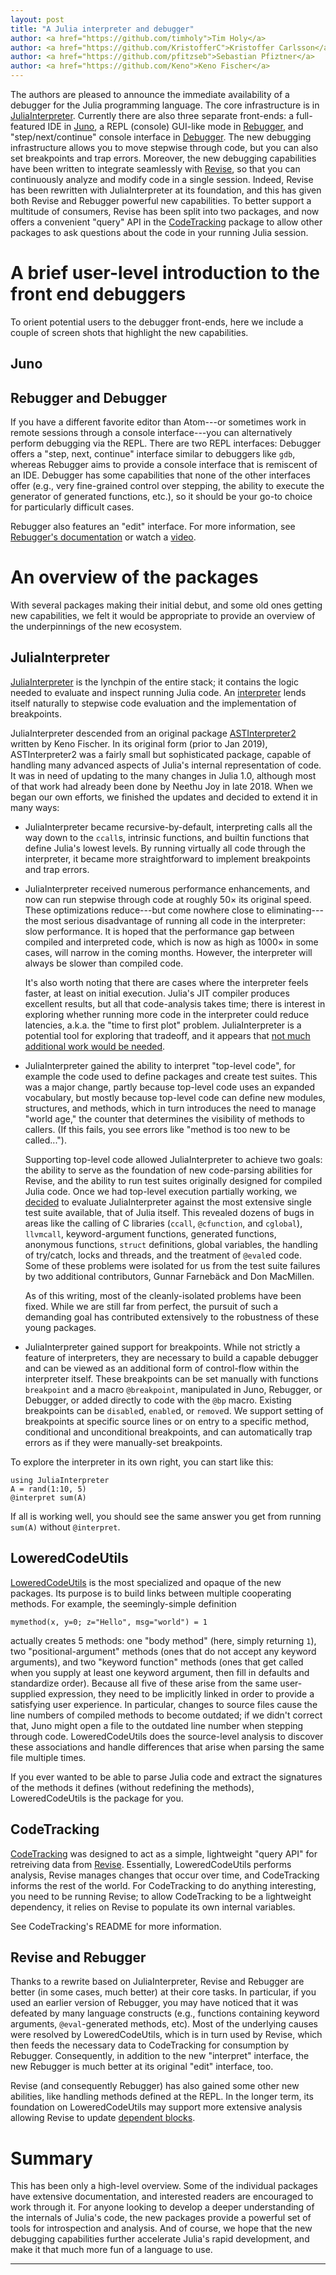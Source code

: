 ```yaml
---
layout: post
title: "A Julia interpreter and debugger"
author: <a href="https://github.com/timholy">Tim Holy</a>
author: <a href="https://github.com/KristofferC">Kristoffer Carlsson</a>
author: <a href="https://github.com/pfitzseb">Sebastian Pfiztner</a>
author: <a href="https://github.com/Keno">Keno Fischer</a>
---
```


The authors are pleased to announce the immediate availability of a
debugger for the Julia programming language. The core infrastructure
is in [JuliaInterpreter][JI].  Currently there are also three separate
front-ends: a full-featured IDE in [Juno][], a REPL (console) GUI-like
mode in [Rebugger][RB], and "step/next/continue" console interface in
[Debugger][DB]. The new debugging infrastructure allows you to move
stepwise through code, but you can also set breakpoints and trap
errors. Moreover, the new debugging capabilities have been written to
integrate seamlessly with [Revise][RV], so that you can continuously
analyze and modify code in a single session.  Indeed, Revise has been
rewritten with JuliaInterpreter at its foundation, and this has given
both Revise and Rebugger powerful new capabilities. To better support
a multitude of consumers, Revise has been split into two packages, and
now offers a convenient "query" API in the [CodeTracking][CT] package
to allow other packages to ask questions about the code in your
running Julia session.

# A brief user-level introduction to the front end debuggers

To orient potential users to the debugger front-ends, here we include
a couple of screen shots that highlight the new capabilities.

## Juno


## Rebugger and Debugger

If you have a different favorite editor than Atom---or sometimes work
in remote sessions through a console interface---you can alternatively
perform debugging via the REPL.  There are two REPL interfaces:
Debugger offers a "step, next, continue" interface similar to
debuggers like `gdb`, whereas Rebugger aims to provide a console interface
that is remiscent of an IDE. Debugger has some capabilities that none
of the other interfaces offer (e.g., very fine-grained control over
stepping, the ability to execute the generator of generated functions,
etc.), so it should be your go-to choice for particularly difficult cases.

<screenshots>

Rebugger also features an "edit" interface. For more information, see
[Rebugger's documentation](https://timholy.github.io/Rebugger.jl/dev/)
or watch a [video]().

# An overview of the packages

With several packages making their initial debut, and some old ones
getting new capabilities, we felt it would be appropriate to provide
an overview of the underpinnings of the new ecosystem.

## JuliaInterpreter

[JuliaInterpreter][JI] is the lynchpin of the entire stack; it
contains the logic needed to evaluate and inspect running Julia code.
An
[interpreter](https://en.wikipedia.org/wiki/Interpreter_(computing))
lends itself naturally to stepwise code evaluation and the
implementation of breakpoints.

JuliaInterpreter descended from an original package
[ASTInterpreter2](https://github.com/JuliaDebug/ASTInterpreter2.jl)
written by Keno Fischer. In its original form (prior to Jan 2019),
ASTInterpreter2 was a fairly small but sophisticated package, capable
of handling many advanced aspects of Julia's internal representation
of code.  It was in need of updating to the many changes in Julia 1.0,
although most of that work had already been done by Neethu Joy in late
2018.  When we began our own efforts, we finished the updates and
decided to extend it in many ways:

- JuliaInterpreter became recursive-by-default, interpreting calls all
  the way down to the `ccall`s, intrinsic functions, and builtin
  functions that define Julia's lowest levels.  By running virtually all code
  through the interpreter, it became more straightforward to implement
  breakpoints and trap errors.

- JuliaInterpreter received numerous performance enhancements, and now
  can run stepwise through code at roughly 50× its original speed.
  These optimizations reduce---but come nowhere close to
  eliminating---the most serious disadvantage of running all code in the
  interpreter: slow performance. It is hoped that the performance gap
  between compiled and interpreted code, which is now as high as 1000×
  in some cases, will narrow in the coming months.  However, the
  interpreter will always be slower than compiled code.

  It's also worth noting that there are cases where the interpreter
  feels faster, at least on initial execution. Julia's JIT compiler
  produces excellent results, but all that code-analysis takes time;
  there is interest in exploring whether running more code in the
  interpreter could reduce latencies, a.k.a. the "time to first plot"
  problem. JuliaInterpreter is a potential tool for exploring that
  tradeoff, and it appears that [not much additional work would be
  needed](https://github.com/JuliaDebug/JuliaInterpreter.jl/issues/44).

- JuliaInterpreter gained the ability to interpret "top-level code",
  for example the code used to define packages and create test
  suites. This was a major change, partly because top-level code uses
  an expanded vocabulary, but mostly because top-level code can define
  new modules, structures, and methods, which in turn introduces the
  need to manage "world age," the counter that determines the
  visibility of methods to callers. (If this fails, you see errors
  like "method is too new to be called...").

  Supporting top-level code allowed JuliaInterpreter to achieve two
  goals: the ability to serve as the foundation of new code-parsing
  abilities for Revise, and the ability to run test suites originally
  designed for compiled Julia code.  Once we had top-level execution
  partially working, we
  [decided](https://github.com/JuliaDebug/JuliaInterpreter.jl/issues/13)
  to evaluate JuliaInterpreter against the most extensive single test
  suite available, that of Julia itself.  This revealed dozens of bugs
  in areas like the calling of C libraries (`ccall`, `@cfunction`, and
  `cglobal`), `llvmcall`, keyword-argument functions, generated
  functions, anonymous functions, `struct` definitions, global
  variables, the handling of try/catch, locks and threads, and the
  treatment of `@eval`ed code.  Some of these problems were isolated
  for us from the test suite failures by two additional contributors,
  Gunnar Farnebäck and Don MacMillen.

  As of this writing, most of the cleanly-isolated problems have been
  fixed.  While we are still far from perfect, the pursuit of such a
  demanding goal has contributed extensively to the robustness of
  these young packages.

- JuliaInterpreter gained support for breakpoints. While not strictly
  a feature of interpreters, they are necessary to build a capable
  debugger and can be viewed as an additional form of control-flow
  within the interpreter itself. These breakpoints can be set manually
  with functions `breakpoint` and a macro `@breakpoint`, manipulated in Juno,
  Rebugger, or Debugger, or added directly to code with the `@bp` macro.
  Existing breakpoints can be `disable`d,
  `enable`d, or `remove`d.  We support setting of breakpoints at
  specific source lines or on entry to a specific method, conditional
  and unconditional breakpoints, and can automatically trap errors as
  if they were manually-set breakpoints.

To explore the interpreter in its own right, you can start like this:

```
using JuliaInterpreter
A = rand(1:10, 5)
@interpret sum(A)
```

If all is working well, you should see the same answer you get from
running `sum(A)` without `@interpret`.

## LoweredCodeUtils

[LoweredCodeUtils][LCU] is the most specialized and opaque of the new
packages.  Its purpose is to build links between multiple
cooperating methods.  For example, the seemingly-simple definition

```
mymethod(x, y=0; z="Hello", msg="world") = 1
```

actually creates 5 methods: one "body method" (here, simply returning
`1`), two "positional-argument" methods (ones that do not accept any
keyword arguments), and two "keyword function" methods (ones that get
called when you supply at least one keyword argument, then fill
in defaults and standardize order).  Because all five of these arise
from the same user-supplied expression, they need to be implicitly
linked in order to provide a satisfying user experience.  In
particular, changes to source files cause the line numbers of compiled
methods to become outdated; if we didn't correct that, Juno might open
a file to the outdated line number when stepping through
code. LoweredCodeUtils does the source-level analysis to discover
these associations and handle differences that arise when parsing the
same file multiple times.

If you ever wanted to be able to parse Julia code and extract the
signatures of the methods it defines (without redefining the methods),
LoweredCodeUtils is the package for you.

## CodeTracking

[CodeTracking][CT] was designed to act as a simple, lightweight "query
API" for retreiving data from [Revise][RV]. Essentially,
LoweredCodeUtils performs analysis, Revise manages changes that occur
over time, and CodeTracking informs the rest of the world.  For
CodeTracking to do anything interesting, you need to be running
Revise; to allow CodeTracking to be a lightweight dependency, it
relies on Revise to populate its own internal variables.

See CodeTracking's README for more information.

## Revise and Rebugger

Thanks to a rewrite based on JuliaInterpreter, Revise and Rebugger are
better (in some cases, much better) at their core tasks. In
particular, if you used an earlier version of Rebugger, you may have
noticed that it was defeated by many language constructs (e.g.,
functions containing keyword arguments, `@eval`-generated methods,
etc).  Most of the underlying causes were resolved by
LoweredCodeUtils, which is in turn used by Revise, which then feeds
the necessary data to CodeTracking for consumption by Rebugger.
Consequently, in addition to the new "interpret" interface, the new
Rebugger is much better at its original "edit" interface, too.

Revise (and consequently Rebugger) has also gained some other new
abilities, like handling methods defined at the REPL.  In the longer
term, its foundation on LoweredCodeUtils may support more extensive
analysis allowing Revise to update [dependent
blocks](https://github.com/timholy/Revise.jl/issues/249).

# Summary

This has been only a high-level overview. Some of the individual packages
have extensive documentation, and interested readers are encouraged to
work through it. For anyone looking to develop a deeper understanding
of the internals of Julia's code, the new packages provide a powerful set of
tools for introspection and analysis. And of course, we hope that the
new debugging capabilities further accelerate Julia's rapid development,
and make it that much more fun of a language to use.

-----------------------

[CT]: https://github.com/timholy/CodeTracking.jl         "CodeTracking"
[DB]: https://github.com/JuliaDebug/Debugger.jl          "Debugger"
[JI]: https://github.com/JuliaDebug/JuliaInterpreter.jl  "JuliaInterpreter"
[Juno]: http://junolab.org/                              "Juno"
[LCU]: https://github.com/JuliaDebug/LoweredCodeUtils.jl "LoweredCodeUtils"
[RB]: https://github.com/timholy/Rebugger.jl             "Rebugger"
[RV]: https://github.com/timholy/Revise.jl               "Revise"
